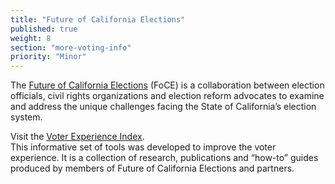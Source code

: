 ```yaml
---
title: "Future of California Elections"
published: true
weight: 8
section: "more-voting-info"
priority: "Minor"
---
```

The [Future of California Elections](http://futureofcaelections.org/) (FoCE) is a collaboration between election officials, civil rights organizations and election reform advocates to examine and address the unique challenges facing the State of California’s election system.  

Visit the [Voter Experience Index](http://futureofcaelections.org/vei/).  
This informative set of tools was developed to improve the voter experience. It is a collection of research, publications and “how-to” guides produced by members of Future of California Elections and partners.  
